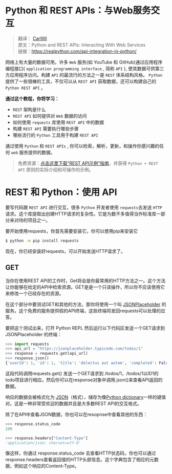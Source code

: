 # Python 和 REST APIs：与Web服务交互


> 翻译： [Carllllll](https://github.com/F-Ar1es)  
> 原文：Python and REST APIs: Interacting With Web Services   
> 链接：https://realpython.com/api-integration-in-python/   


网络上有大量的数据可用。许多 `Web` 服务(如 YouTube 和 GitHub)通过应用程序编程接口( `application programming interface` , 简称 `API` ), 使其数据可供第三方应用程序访问。构建 `API` 的最流行的方法之一是 `REST` 体系结构风格。 `Python` 提供了一些很棒的工具，不仅可以从 `REST API` 获取数据，还可以构建自己的 `Python REST API` 。

**通过这个教程，你将学习：**

* `REST` 架构是什么
* `REST API` 如何提供对 `Web` 数据的访问
* 如何使用 `requests` 库使用 `REST API` 中的数据
* 构建 `REST API` 需要执行哪些步骤
* 哪些流行的 `Python` 工具用于构建 `REST API`

通过使用 `Python` 和 `REST APIs` , 你可以检索，解析，更新，和操作你感兴趣的任何 `web` 服务提供的数据。

> 免费资源：[点击这里下载“REST API示例”指南](https://realpython.com/api-integration-in-python/)，并获得 `Python + REST API` 原则的实际介绍和可操作的示例。


<!-- Others' translation -->

# REST 和 Python：使用 API

要写代码跟 `REST API` 进行交互，很多 `Python` 开发者使用 `requests`去发送 `HTTP` 请求。这个库提取出创建HTTP请求的复杂性。它是为数不多值得当作标准库一部分来对待的项目之一。

要开始使用requests，你首先需要安装它，你可以使用pip来安装它

```bash
$ python -m pip install requests
```

现在，你已经安装好requests，可以开始发送HTTP请求了。



## GET

当你在使用REST API的工作时，Get将会是你最常用的HTTP方法之一。这个方法让你能够在给定的API中检索资源。GET是是一个只读操作，所以你不应该使用它来修改一个已经存在的资源。

在这个部分中要测试GET和其他的方法，那你将使用一个叫 [JSONPlaceholder](https://jsonplaceholder.typicode.com/) 的服务。这个免费的服务提供假的API终端，这些终端将发回requests可以处理的应答。

要把这个测试出来，打开 Python REPL 然后运行以下代码区发送一个GET请求到 JSONPlaceholder 的终端：

```python
>>> import requests
>>> api_url = "https://jsonplaceholder.typicode.com/todos/1"
>>> response = requests.get(api_url)
>>> response.json()
{'userId': 1, 'id': 1, 'title': 'delectus aut autem', 'completed': False}
```

这段代码调用requests.get() 发送一个GET请求到 /todos/1，/todos/1以ID1的todo项目进行相应。然后你可以在response对象中调用.json()来查看API返回的数据。

响应的数据会被格式化为 [JSON](https://www.json.org/json-en.html)（格式），储存为像[Python dictionary](https://realpython.com/python-dicts/)一样的键值对。这是一种非常受欢迎的数据并且是大多数REST API的交互格式。

除了在API中查看JSON数据，你也可以在resopnse中查看其他的东西：

```python
>>> response.status_code
200

>>> response.headers["Content-Type"]
'application/json; charset=utf-8'
```

像这样，你通过 response.status_code 去查看HTTP状态码，你也可以通过response.headers查看返回值的HTTP头部信息。这个字典包含了相应的元数据，例如这个响应的Content-Type。

